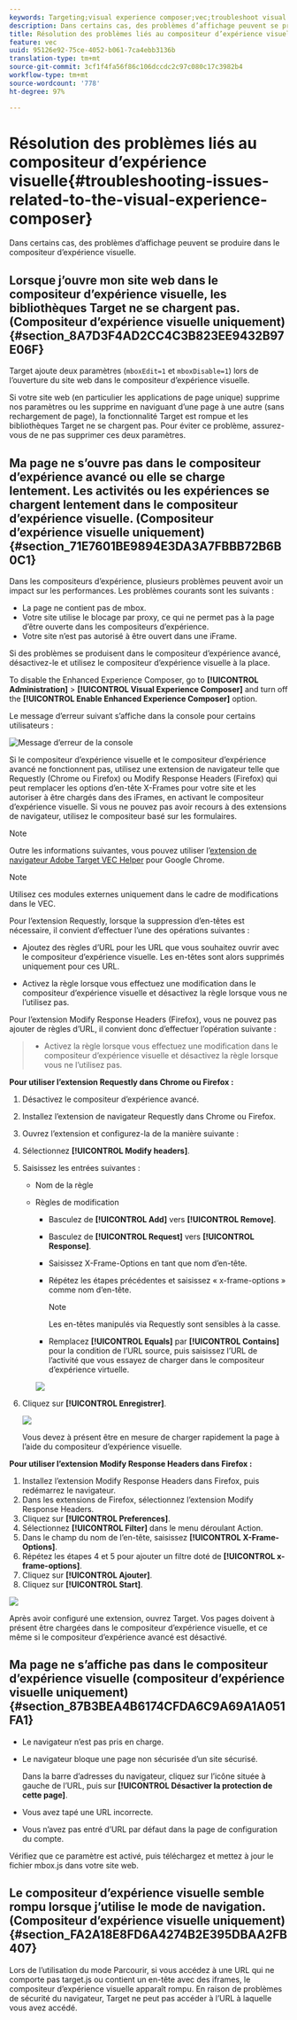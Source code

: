 ```yaml
---
keywords: Targeting;visual experience composer;vec;troubleshoot visual experience composer;troubleshooting;tls;tls 1.2
description: Dans certains cas, des problèmes d’affichage peuvent se produire dans le compositeur d’expérience visuelle.
title: Résolution des problèmes liés au compositeur d’expérience visuelle
feature: vec
uuid: 95126e92-75ce-4052-b061-7ca4ebb3136b
translation-type: tm+mt
source-git-commit: 3cf1f4fa56f86c106dccdc2c97c080c17c3982b4
workflow-type: tm+mt
source-wordcount: '778'
ht-degree: 97%

---
```



# Résolution des problèmes liés au compositeur d’expérience visuelle{#troubleshooting-issues-related-to-the-visual-experience-composer}

Dans certains cas, des problèmes d’affichage peuvent se produire dans le compositeur d’expérience visuelle.

## Lorsque j’ouvre mon site web dans le compositeur d’expérience visuelle, les bibliothèques Target ne se chargent pas. (Compositeur d’expérience visuelle uniquement) {#section_8A7D3F4AD2CC4C3B823EE9432B97E06F}

Target ajoute deux paramètres (`mboxEdit=1` et `mboxDisable=1`) lors de l’ouverture du site web dans le compositeur d’expérience visuelle.

Si votre site web (en particulier les applications de page unique) supprime nos paramètres ou les supprime en naviguant d’une page à une autre (sans rechargement de page), la fonctionnalité Target est rompue et les bibliothèques Target ne se chargent pas. 
Pour éviter ce problème, assurez-vous de ne pas supprimer ces deux paramètres.

## Ma page ne s’ouvre pas dans le compositeur d’expérience avancé ou elle se charge lentement. Les activités ou les expériences se chargent lentement dans le compositeur d’expérience visuelle. (Compositeur d’expérience visuelle uniquement) {#section_71E7601BE9894E3DA3A7FBBB72B6B0C1}

Dans les compositeurs d’expérience, plusieurs problèmes peuvent avoir un impact sur les performances. Les problèmes courants sont les suivants :

* La page ne contient pas de mbox.
* Votre site utilise le blocage par proxy, ce qui ne permet pas à la page d’être ouverte dans les compositeurs d’expérience.
* Votre site n’est pas autorisé à être ouvert dans une iFrame.

Si des problèmes se produisent dans le compositeur d’expérience avancé, désactivez-le et utilisez le compositeur d’expérience visuelle à la place.

To disable the Enhanced Experience Composer, go to **[!UICONTROL Administration]** > **[!UICONTROL Visual Experience Composer]** and turn off the **[!UICONTROL Enable Enhanced Experience Composer]** option.

Le message d’erreur suivant s’affiche dans la console pour certains utilisateurs :

![Message d’erreur de la console](/help/c-experiences/c-visual-experience-composer/r-troubleshoot-composer/assets/console_error_message.jpg)

Si le compositeur d’expérience visuelle et le compositeur d’expérience avancé ne fonctionnent pas, utilisez une extension de navigateur telle que Requestly (Chrome ou Firefox) ou Modify Response Headers (Firefox) qui peut remplacer les options d’en-tête X-Frames pour votre site et les autoriser à être chargés dans des iFrames, en activant le compositeur d’expérience visuelle. Si vous ne pouvez pas avoir recours à des extensions de navigateur, utilisez le compositeur basé sur les formulaires.

>[!NOTE]
>
>Outre les informations suivantes, vous pouvez utiliser l’[extension de navigateur Adobe Target VEC Helper](/help/c-experiences/c-visual-experience-composer/r-troubleshoot-composer/vec-helper-browser-extension.md) pour Google Chrome.


>[!Note]
>
>Utilisez ces modules externes uniquement dans le cadre de modifications dans le VEC.
>
>Pour l’extension Requestly, lorsque la suppression d’en-têtes est nécessaire, il convient d’effectuer l’une des opérations suivantes :
>
>* Ajoutez des règles d’URL pour les URL que vous souhaitez ouvrir avec le compositeur d’expérience visuelle. Les en-têtes sont alors supprimés uniquement pour ces URL.
   >
   >
* Activez la règle lorsque vous effectuez une modification dans le compositeur d’expérience visuelle et désactivez la règle lorsque vous ne l’utilisez pas.
>
>
Pour l’extension Modify Response Headers (Firefox), vous ne pouvez pas ajouter de règles d’URL, il convient donc d’effectuer l’opération suivante :
>
>* Activez la règle lorsque vous effectuez une modification dans le compositeur d’expérience visuelle et désactivez la règle lorsque vous ne l’utilisez pas.


**Pour utiliser l’extension Requestly dans Chrome ou Firefox :**

1. Désactivez le compositeur d’expérience avancé.
1. Installez l’extension de navigateur Requestly dans Chrome ou Firefox.
1. Ouvrez l’extension et configurez-la de la manière suivante :
1. Sélectionnez **[!UICONTROL Modify headers]**.
1. Saisissez les entrées suivantes :

   * Nom de la règle
   * Règles de modification

      * Basculez de **[!UICONTROL Add]** vers **[!UICONTROL Remove]**.
      * Basculez de **[!UICONTROL Request]** vers **[!UICONTROL Response]**.
      * Saisissez X-Frame-Options en tant que nom d’en-tête.
      * Répétez les étapes précédentes et saisissez « x-frame-options » comme nom d’en-tête.

         >[!NOTE]
         >
         >Les en-têtes manipulés via Requestly sont sensibles à la casse.

      * Remplacez **[!UICONTROL Equals]** par **[!UICONTROL Contains]** pour la condition de l’URL source, puis saisissez l’URL de l’activité que vous essayez de charger dans le compositeur d’expérience virtuelle.

      ![](assets/chrome_extension.png)


1. Cliquez sur **[!UICONTROL Enregistrer]**.

   ![](assets/requestly.png)

   Vous devez à présent être en mesure de charger rapidement la page à l’aide du compositeur d’expérience visuelle.

**Pour utiliser l’extension Modify Response Headers dans Firefox :**

1. Installez l’extension Modify Response Headers dans Firefox, puis redémarrez le navigateur.
1. Dans les extensions de Firefox, sélectionnez l’extension Modify Response Headers.
1. Cliquez sur **[!UICONTROL Preferences]**.
1. Sélectionnez **[!UICONTROL Filter]** dans le menu déroulant Action.
1. Dans le champ du nom de l’en-tête, saisissez **[!UICONTROL X-Frame-Options]**.
1. Répétez les étapes 4 et 5 pour ajouter un filtre doté de **[!UICONTROL x-frame-options]**.
1. Cliquez sur **[!UICONTROL Ajouter]**.
1. Cliquez sur **[!UICONTROL Start]**.

![](assets/firefox_extension.png)

Après avoir configuré une extension, ouvrez Target. Vos pages doivent à présent être chargées dans le compositeur d’expérience visuelle, et ce même si le compositeur d’expérience avancé est désactivé.

## Ma page ne s’affiche pas dans le compositeur d’expérience visuelle (compositeur d’expérience visuelle uniquement) {#section_87B3BEA4B6174CFDA6C9A69A1A051FA1}

* Le navigateur n’est pas pris en charge.
* Le navigateur bloque une page non sécurisée d’un site sécurisé.

   Dans la barre d’adresses du navigateur, cliquez sur l’icône située à gauche de l’URL, puis sur **[!UICONTROL Désactiver la protection de cette page]**.
* Vous avez tapé une URL incorrecte.
* Vous n’avez pas entré d’URL par défaut dans la page de configuration du compte.

Vérifiez que ce paramètre est activé, puis téléchargez et mettez à jour le fichier mbox.js dans votre site web.

## Le compositeur d’expérience visuelle semble rompu lorsque j’utilise le mode de navigation. (Compositeur d’expérience visuelle uniquement) {#section_FA2A18E8FD6A4274B2E395DBAA2FB407}

Lors de l’utilisation du mode Parcourir, si vous accédez à une URL qui ne comporte pas target.js ou contient un en-tête avec des iframes, le compositeur d’expérience visuelle apparaît rompu. En raison de problèmes de sécurité du navigateur, Target ne peut pas accéder à l’URL à laquelle vous avez accédé.
